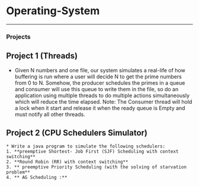 
# Operating-System


***************************************************************************************************
### Projects
  ## Project 1 (Threads)
  * Given N numbers and one file, our system simulates a real-life of how 
  buffering is run where a user will decide N to get the prime numbers from
  0 to N. Somehow, the producer schedules the primes in a queue and 
  consumer will use this queue to write them in the file, so do an 
  application using multiple threads to do multiple actions simultaneously 
  which will reduce the time elapsed.
  Note: The Consumer thread will hold a lock when it start and release it when the 
  ready queue is Empty and must notify all other threads.
  
  ## Project 2 (CPU Schedulers Simulator)
    * Write a java program to simulate the following schedulers:
    1. **preemptive Shortest- Job First (SJF) Scheduling with context switching**
    2. **Round Robin (RR) with context switching**
    3. ** preemptive Priority Scheduling (with the solving of starvation problem**
    4. ** AG Scheduling :**
